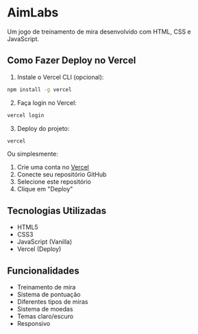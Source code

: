 # AimLabs

Um jogo de treinamento de mira desenvolvido com HTML, CSS e JavaScript.

## Como Fazer Deploy no Vercel

1. Instale o Vercel CLI (opcional):
```bash
npm install -g vercel
```

2. Faça login no Vercel:
```bash
vercel login
```

3. Deploy do projeto:
```bash
vercel
```

Ou simplesmente:
1. Crie uma conta no [Vercel](https://vercel.com)
2. Conecte seu repositório GitHub
3. Selecione este repositório
4. Clique em "Deploy"

## Tecnologias Utilizadas

- HTML5
- CSS3
- JavaScript (Vanilla)
- Vercel (Deploy)

## Funcionalidades

- Treinamento de mira
- Sistema de pontuação
- Diferentes tipos de miras
- Sistema de moedas
- Temas claro/escuro
- Responsivo 